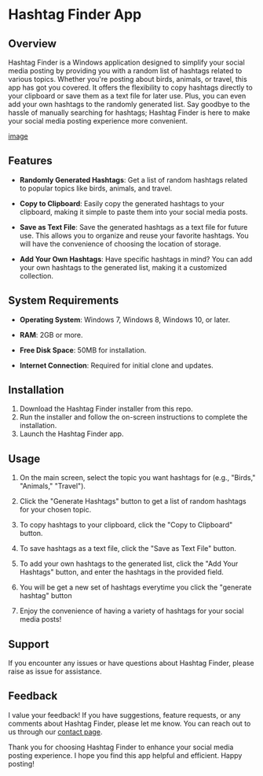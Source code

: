 # Hashtag Finder App

## Overview

Hashtag Finder is a Windows application designed to simplify your social media posting by providing you with a random list of hashtags related to various topics. Whether you're posting about birds, animals, or travel, this app has got you covered. It offers the flexibility to copy hashtags directly to your clipboard or save them as a text file for later use. Plus, you can even add your own hashtags to the randomly generated list. Say goodbye to the hassle of manually searching for hashtags; Hashtag Finder is here to make your social media posting experience more convenient.

[image](Resources/App.png)


## Features

- **Randomly Generated Hashtags**: Get a list of random hashtags related to popular topics like birds, animals, and travel.

- **Copy to Clipboard**: Easily copy the generated hashtags to your clipboard, making it simple to paste them into your social media posts.

- **Save as Text File**: Save the generated hashtags as a text file for future use. This allows you to organize and reuse your favorite hashtags. You will have the convenience of choosing the location of storage.

- **Add Your Own Hashtags**: Have specific hashtags in mind? You can add your own hashtags to the generated list, making it a customized collection.

## System Requirements

- **Operating System**: Windows 7, Windows 8, Windows 10, or later.

- **RAM**: 2GB or more.

- **Free Disk Space**: 50MB for installation.

- **Internet Connection**: Required for initial clone and updates.

## Installation

1. Download the Hashtag Finder installer from this repo.
2. Run the installer and follow the on-screen instructions to complete the installation.
3. Launch the Hashtag Finder app.

## Usage

1. On the main screen, select the topic you want hashtags for (e.g., "Birds," "Animals," "Travel").

2. Click the "Generate Hashtags" button to get a list of random hashtags for your chosen topic.

3. To copy hashtags to your clipboard, click the "Copy to Clipboard" button.

4. To save hashtags as a text file, click the "Save as Text File" button.

5. To add your own hashtags to the generated list, click the "Add Your Hashtags" button, and enter the hashtags in the provided field.

6.  You will be get a new set of hashtags everytime you click the "generate hashtag" button

7. Enjoy the convenience of having a variety of hashtags for your social media posts!

## Support

If you encounter any issues or have questions about Hashtag Finder, please raise as issue for assistance. 

## Feedback

I value your feedback! If you have suggestions, feature requests, or any comments about Hashtag Finder, please let me know. You can reach out to us through our [contact page](s.mohamedrilwan@outlook.com).


Thank you for choosing Hashtag Finder to enhance your social media posting experience. I hope you find this app helpful and efficient. Happy posting!
